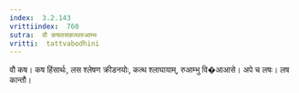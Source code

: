 ```yaml
---
index:  3.2.143
vrittiindex:  760
sutra:  वौ कषलसकत्थरुआम्भः
vritti:  tattvabodhini 
---
```


वौ कष। कष हिंसार्थः, लस श्लेषण क्रीडनयोः, कत्थ श्लाघायाम्, रुआम्भु वि�आआसे। अपे च लषः। लष कान्तौ। 

